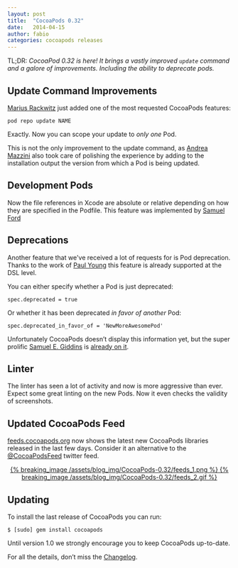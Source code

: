 ```yaml
---
layout: post
title:  "CocoaPods 0.32"
date:   2014-04-15
author: fabio
categories: cocoapods releases
---
```


TL;DR: _CocoaPod 0.32 is here! It brings a vastly improved `update`
command and a galore of improvements. Including the ability to deprecate pods._

<!-- more -->


## Update Command Improvements

[Marius Rackwitz](https://twitter.com/mrackwitz) just added one of the most
requested CocoaPods features:

```
pod repo update NAME
```

Exactly. Now you can scope your update to _only one_ Pod.

This is not the only improvement to the update command, as [Andrea
Mazzini](https://github.com/andreamazz) also took care of polishing the
experience by adding to the installation output the version from which a Pod is
being updated.

## Development Pods

Now the file references in Xcode are absolute or relative depending on how they
are specified in the Podfile. This feature was implemented by [Samuel
Ford](https://github.com/samuelwford)

## Deprecations

Another feature that we've received a lot of requests for is Pod deprecation.
Thanks to the work of [Paul Young](https://github.com/paulyoung) this feature
is already supported at the DSL level.

You can either specify whether a Pod is just deprecated:

```
spec.deprecated = true
```

Or whether it has been deprecated _in favor of another_ Pod:

```
spec.deprecated_in_favor_of = 'NewMoreAwesomePod'
```

Unfortunately CocoaPods doesn’t display this information yet, but the super
prolific [Samuel E. Giddins](https://github.com/segiddins) is [already on
it](https://github.com/CocoaPods/CocoaPods/pull/2044).

## Linter

The linter has seen a lot of activity and now is more aggressive than ever.
Expect some great linting on the new Pods. Now it even checks the validity of
screenshots.

## Updated CocoaPods Feed

[feeds.cocoapods.org](http://feeds.cocoapods.org) now shows the latest new
CocoaPods libraries  released in the last few days. Consider it an alternative
to the [@CocoaPodsFeed](http://twitter.com/cocoapodsfeed) twitter feed.

<center><a href="http://feeds.cocoapods.org">

{% breaking_image /assets/blog_img/CocoaPods-0.32/feeds_1.png %}
{% breaking_image /assets/blog_img/CocoaPods-0.32/feeds_2.gif %}


</a></center>

## Updating

To install the last release of CocoaPods you can run:

```
$ [sudo] gem install cocoapods
```

Until version 1.0 we strongly encourage you to keep CocoaPods up-to-date.

For all the details, don’t miss the
[Changelog](https://github.com/CocoaPods/CocoaPods/blob/master/CHANGELOG.md).

